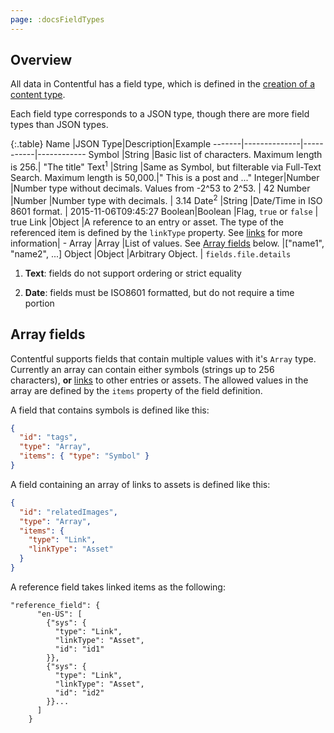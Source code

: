 ```yaml
---
page: :docsFieldTypes
---
```


## Overview

All data in Contentful has a field type, which is defined in the [creation of a content type](https://www.contentful.com/developers/docs/references/content-management-api/#/reference/content-types/create-a-content-type).

Each field type corresponds to a JSON type, though there are more field types than JSON types.

{:.table}
Name   |JSON Type|Description|Example
-------|--------------|-----------|------------
Symbol |String        |Basic list of characters. Maximum length is 256.| "The title"
Text<sup>1</sup>   |String        |Same as Symbol, but filterable via Full-Text Search. Maximum length is 50,000.|" This is a post and ..."
Integer|Number        |Number type without decimals. Values from  -2^53 to 2^53. | 42
Number |Number        |Number type with decimals. | 3.14
Date<sup>2</sup>  |String        |Date/Time in ISO 8601 format. | 2015-11-06T09:45:27
Boolean|Boolean       |Flag, `true` or `false` | true
Link   |Object        |A reference to an entry or asset. The type of the referenced item is defined by the `linkType` property. See [links](https://www.contentful.com/developers/docs/concepts/links/) for more information| -
Array  |Array         |List of values. See [Array fields](#array-fields) below. |["name1", "name2", ...]
Object |Object        |Arbitrary Object. | `fields.file.details`

1. **Text**: fields do not support ordering or strict equality

2. **Date**: fields must be ISO8601 formatted, but do not require a time portion

## Array fields

Contentful supports fields that contain multiple values with it's `Array` type. Currently an array can contain either symbols (strings up to 256 characters), **or** [links](/developers/docs/concepts/links/) to other entries or assets. The allowed values in the array are defined by the `items` property of the field definition.

A field that contains symbols is defined like this:

~~~json
{
  "id": "tags",
  "type": "Array",
  "items": { "type": "Symbol" }
}
~~~

A field containing an array of links to assets is defined like this:

~~~json
{
  "id": "relatedImages",
  "type": "Array",
  "items": {
    "type": "Link",
    "linkType": "Asset"
  }
}
~~~

A reference field takes linked items as the following:

```
"reference_field": {
      "en-US": [
        {"sys": {
          "type": "Link",
          "linkType": "Asset",
          "id": "id1"
        }},
        {"sys": {
          "type": "Link",
          "linkType": "Asset",
          "id": "id2"
        }}...
      ]
    }
```
